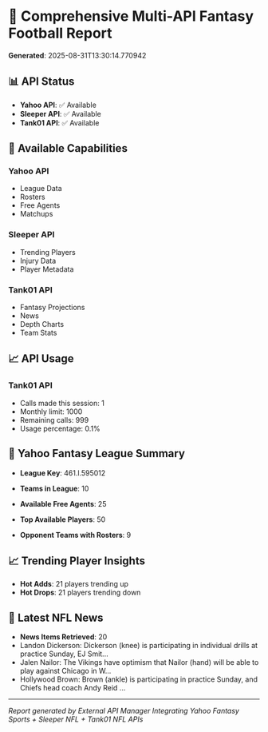 # 🏈 Comprehensive Multi-API Fantasy Football Report

**Generated**: 2025-08-31T13:30:14.770942

## 📊 API Status

- **Yahoo API**: ✅ Available
- **Sleeper API**: ✅ Available
- **Tank01 API**: ✅ Available

## 🎯 Available Capabilities

### Yahoo API
- League Data
- Rosters
- Free Agents
- Matchups

### Sleeper API
- Trending Players
- Injury Data
- Player Metadata

### Tank01 API
- Fantasy Projections
- News
- Depth Charts
- Team Stats

## 📈 API Usage

### Tank01 API
- Calls made this session: 1
- Monthly limit: 1000
- Remaining calls: 999
- Usage percentage: 0.1%

## 🏈 Yahoo Fantasy League Summary

- **League Key**: 461.l.595012

- **Teams in League**: 10

- **Available Free Agents**: 25

- **Top Available Players**: 50

- **Opponent Teams with Rosters**: 9

## 📈 Trending Player Insights

- **Hot Adds**: 21 players trending up
- **Hot Drops**: 21 players trending down

## 📰 Latest NFL News

- **News Items Retrieved**: 20
- Landon Dickerson: Dickerson (knee) is participating in individual drills at practice Sunday, EJ Smit...
- Jalen Nailor: The Vikings have optimism that Nailor (hand) will be able to play against Chicago in W...
- Hollywood Brown: Brown (ankle) is participating in practice Sunday, and Chiefs head coach Andy Reid ...

---

*Report generated by External API Manager*
*Integrating Yahoo Fantasy Sports + Sleeper NFL + Tank01 NFL APIs*